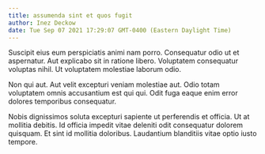 ```yaml
---
title: assumenda sint et quos fugit
author: Inez Deckow
date: Tue Sep 07 2021 17:29:07 GMT-0400 (Eastern Daylight Time)
---
```

Suscipit eius eum perspiciatis animi nam porro. Consequatur odio ut et aspernatur. Aut explicabo sit in ratione libero. Voluptatem consequatur voluptas nihil. Ut voluptatem molestiae laborum odio.

 Non qui aut. Aut velit excepturi veniam molestiae aut. Odio totam voluptatem omnis accusantium est qui qui. Odit fuga eaque enim error dolores temporibus consequatur.

 Nobis dignissimos soluta excepturi sapiente ut perferendis et officia. Ut at mollitia debitis. Id officia impedit vitae deleniti odit consequatur dolorem quisquam. Et sint id mollitia doloribus. Laudantium blanditiis vitae optio iusto tempore.